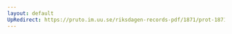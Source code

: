 ```yaml
---
layout: default
UpRedirect: https://pruto.im.uu.se/riksdagen-records-pdf/1871/prot-1871--fk--313/prot-1871--fk--313_037.pdf
---
```

